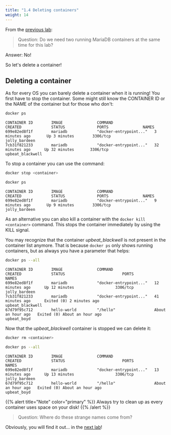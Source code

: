 ```yaml
---
title: "1.4 Deleting containers"
weight: 14
---
```


From the [previous lab](../03_environmentvariables/):

> Question: Do we need two running MariaDB containers at the same time for this lab?

Answer: No!

So let's delete a container!


## Deleting a container

As for every OS you can barely delete a container when it is running!
You first have to stop the container. Some might still know the CONTAINER ID or the NAME of the container but for those who don't:

```bash
docker ps
```

```
CONTAINER ID        IMAGE               COMMAND                  CREATED             STATUS              PORTS               NAMES
699e82ed8f1f        mariadb             "docker-entrypoint..."   3 minutes ago       Up 3 minutes        3306/tcp            jolly_bardeen
7cb31f821233        mariadb             "docker-entrypoint..."   32 minutes ago      Up 32 minutes       3306/tcp            upbeat_blackwell
```

To stop a container you can use the command:

```bash
docker stop <container>
```

```bash
docker ps
```

```
CONTAINER ID        IMAGE               COMMAND                  CREATED             STATUS              PORTS               NAMES
699e82ed8f1f        mariadb             "docker-entrypoint..."   9 minutes ago       Up 9 minutes        3306/tcp            jolly_bardeen
```

As an alternative you can also kill a container with the `docker kill <container>` command. This stops the container immediately by using the KILL signal.

You may recognize that the container *upbeat_blackwell* is not present in the container list anymore. That is because `docker ps` only shows running containers, but as always you have a parameter that helps:

```bash
docker ps --all
```

```
CONTAINER ID        IMAGE               COMMAND                  CREATED             STATUS                         PORTS               NAMES
699e82ed8f1f        mariadb             "docker-entrypoint..."   12 minutes ago      Up 12 minutes                  3306/tcp            jolly_bardeen
7cb31f821233        mariadb             "docker-entrypoint..."   41 minutes ago      Exited (0) 2 minutes ago                           upbeat_blackwell
67d79f95c712        hello-world         "/hello"                 About an hour ago   Exited (0) About an hour ago                       upbeat_boyd
```

Now that the *upbeat_blackwell* container is stopped we can delete it:

```bash
docker rm <container>
```

```bash
docker ps --all
```

```
CONTAINER ID        IMAGE               COMMAND                  CREATED             STATUS                         PORTS               NAMES
699e82ed8f1f        mariadb             "docker-entrypoint..."   13 minutes ago      Up 13 minutes                  3306/tcp            jolly_bardeen
67d79f95c712        hello-world         "/hello"                 About an hour ago   Exited (0) About an hour ago                       upbeat_boyd
```

{{% alert title="Note" color="primary" %}}
Always try to clean up as every container uses space on your disk!
{{% /alert %}}

> Question: Where do these strange names come from?

Obviously, you will find it out... in the [next lab](../05_names/)!
